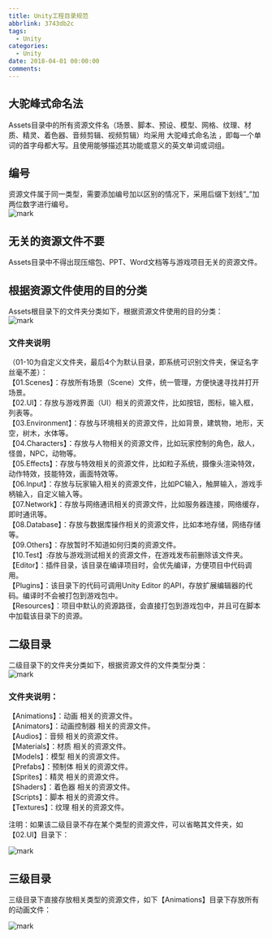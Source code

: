 ```yaml
---
title: Unity工程目录规范
abbrlink: 3743db2c
tags:
  - Unity
categories:
  - Unity
date: 2018-04-01 00:00:00
comments:
---
```


## 大驼峰式命名法  
Assets目录中的所有资源文件名（场景、脚本、预设、模型、网格、纹理、材质、精灵、着色器、音频剪辑、视频剪辑）均采用 大驼峰式命名法 ，即每一个单词的首字母都大写。且使用能够描述其功能或意义的英文单词或词组。<!-- more -->

## 编号  

资源文件属于同一类型，需要添加编号加以区别的情况下，采用后缀下划线”_”加两位数字进行编号。  
![mark](/../../Photos/180617/kJ1H8cILik.png)

## 无关的资源文件不要
Assets目录中不得出现压缩包、PPT、Word文档等与游戏项目无关的资源文件。

## 根据资源文件使用的目的分类  

Assets根目录下的文件夹分类如下，根据资源文件使用的目的分类：  
![mark](/../../Photos/180617/bdgL6Hlca9.png)  

### 文件夹说明  
（01-10为自定义文件夹，最后4个为默认目录，即系统可识别文件夹，保证名字丝毫不差）：  
【01.Scenes】：存放所有场景（Scene）文件，统一管理，方便快速寻找并打开场景。  
【02.UI】：存放与游戏界面（UI）相关的资源文件，比如按钮，图标，输入框，列表等。  
【03.Environment】：存放与环境相关的资源文件，比如背景，建筑物，地形，天空，树木，水体等。  
【04.Characters】：存放与人物相关的资源文件，比如玩家控制的角色，敌人，怪兽，NPC，动物等。  
【05.Effects】：存放与特效相关的资源文件，比如粒子系统，摄像头渲染特效，动作特效，技能特效，画面特效等。  
【06.Input】：存放与玩家输入相关的资源文件，比如PC输入，触屏输入，游戏手柄输入，自定义输入等。  
【07.Network】：存放与网络通讯相关的资源文件，比如服务器连接，网络缓存，即时通讯等。  
【08.Database】：存放与数据库操作相关的资源文件，比如本地存储，网络存储等。  
【09.Others】：存放暂时不知道如何归类的资源文件。  
【10.Test】:存放与游戏测试相关的资源文件，在游戏发布前删除该文件夹。  
【Editor】：插件目录，该目录在编译项目时，会优先编译，方便项目中代码调用。   
【Plugins】：该目录下的代码可调用Unity Editor 的API，存放扩展编辑器的代码。编译时不会被打包到游戏包中。  
【Resources】：项目中默认的资源路径，会直接打包到游戏包中，并且可在脚本中加载该目录下的资源。 
## 二级目录  
二级目录下的文件夹分类如下，根据资源文件的文件类型分类：  
![mark](/../../Photos/180617/dlaIF9F870.png)  
### 文件夹说明： 
【Animations】：动画 相关的资源文件。   
【Animators】：动画控制器 相关的资源文件。   
【Audios】：音频 相关的资源文件。   
【Materials】：材质 相关的资源文件。   
【Models】：模型 相关的资源文件。   
【Prefabs】：预制体 相关的资源文件。   
【Sprites】：精灵 相关的资源文件。   
【Shaders】：着色器 相关的资源文件。  
【Scripts】：脚本 相关的资源文件。  
【Textures】：纹理 相关的资源文件。 

注明：如果该二级目录不存在某个类型的资源文件，可以省略其文件夹，如【02.UI】目录下： 

![mark](/../../Photos/180617/Eg8e9cA1IJ.png)  
## 三级目录
三级目录下直接存放相关类型的资源文件，如下【Animations】目录下存放所有的动画文件：  

![mark](/../../Photos/180617/4HB38bKIAg.png)